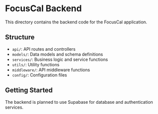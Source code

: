
# FocusCal Backend

This directory contains the backend code for the FocusCal application.

## Structure

- `api/`: API routes and controllers
- `models/`: Data models and schema definitions
- `services/`: Business logic and service functions
- `utils/`: Utility functions
- `middleware/`: API middleware functions
- `config/`: Configuration files

## Getting Started

The backend is planned to use Supabase for database and authentication services.
